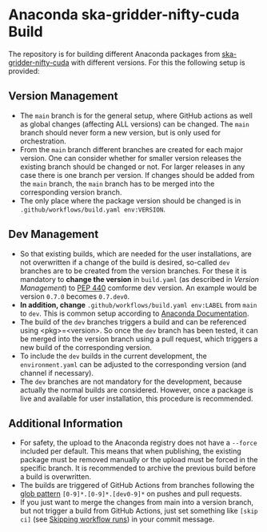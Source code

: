 Anaconda ska-gridder-nifty-cuda Build
===========================================================

The repository is for building different Anaconda packages from [ska-gridder-nifty-cuda](https://gitlab.com/ska-telescope/sdp/ska-gridder-nifty-cuda/-/tree/sim-874-python-wrapper) with different versions. For this the following setup is provided:

## Version Management
- The `main` branch is for the general setup, where GitHub actions as well as global changes (affecting ALL versions) can be changed. The `main` branch should never form a new version, but is only used for orchestration.
- From the `main` branch different branches are created for each major version. One can consider whether for smaller version releases the existing branch should be changed or not. For larger releases in any case there is one branch per version. If changes should be added from the `main` branch, the `main` branch has to be merged into the corresponding version branch.
- The only place where the package version should be changed is in `.github/workflows/build.yaml env:VERSION`.
 
## Dev Management
- So that existing builds, which are needed for the user installations, are not overwritten if a change of the build is desired, so-called `dev` branches are to be created from the version branches. For these it is mandatory to **change the version** in `build.yaml` (as described in *Version Management*) to [PEP 440](https://peps.python.org/pep-0440/) comforme dev version. An example would be version `0.7.0` becomes `0.7.dev0`.
- **In addition, change** `.github/workflows/build.yaml env:LABEL` from `main` to `dev`. This is common setup according to [Anaconda Documentation](https://docs.anaconda.com/anacondaorg/user-guide/tutorials/).
- The build of the `dev` branches triggers a build and can be referenced using \<pkg>=\<version>. So once the `dev` branch has been tested, it can be merged into the version branch using a pull request, which triggers a new build of the corresponding version.
- To include the `dev` builds in the current development, the `environment.yaml` can be adjusted to the corresponding version (and channel if necessary).
- The `dev` branches are not mandatory for the development, because actually the normal builds are considered. However, once a package is live and available for user installation, this procedure is recommended.

## Additional Information

- For safety, the upload to the Anaconda registry does not have a `--force` included per default. This means that when publishing, the existing package must be removed manually or the upload must be forced in the specific branch. It is recommended to archive the previous build before a build is overwritten.
- The builds are triggered of GitHub Actions from branches following the [glob pattern](https://docs.github.com/en/actions/using-workflows/workflow-syntax-for-github-actions#filter-pattern-cheat-sheet) `[0-9]*.[0-9]*.[dev0-9]*` on pushes and pull requests.
- If you just want to merge the changes from main into a version branch, but not trigger a build from GitHub Actions, just set something like `[skip ci]` (see [Skipping workflow runs](https://docs.github.com/en/actions/managing-workflow-runs/skipping-workflow-runs)) in your commit message.
